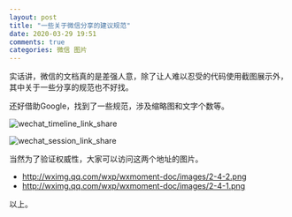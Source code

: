 ```yaml
---
layout: post
title: "一些关于微信分享的建议规范"
date: 2020-03-29 19:51
comments: true
categories: 微信 图片
---
```


实话讲，微信的文档真的是差强人意，除了让人难以忍受的代码使用截图展示外，其中关于一些分享的规范也不好找。

还好借助Google，找到了一些规范，涉及缩略图和文字个数等。

<!--more-->

![wechat_timeline_link_share](https://asset.droidyue.com/image/2019_07/wechat_timeline_link_share.png)

![wechat_session_link_share](https://asset.droidyue.com/image/2019_07/wechat_session_link_share.png)


当然为了验证权威性，大家可以访问这两个地址的图片。

  * http://wximg.qq.com/wxp/wxmoment-doc/images/2-4-2.png
  * http://wximg.qq.com/wxp/wxmoment-doc/images/2-4-1.png

以上。
